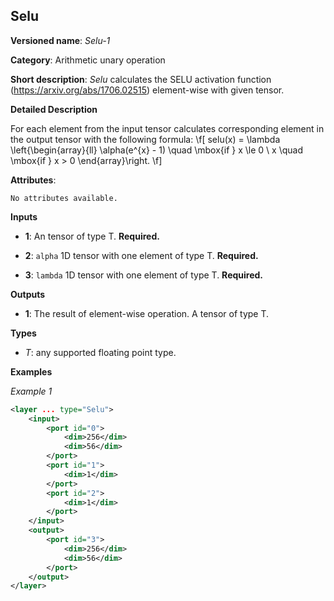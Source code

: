 ## Selu <a name="Selu"></a>

**Versioned name**: *Selu-1*

**Category**: Arithmetic unary operation

**Short description**: *Selu* calculates the SELU activation function (https://arxiv.org/abs/1706.02515) element-wise with given tensor.

**Detailed Description**

For each element from the input tensor calculates corresponding
element in the output tensor with the following formula:
\f[
selu(x) = \lambda \left\{\begin{array}{ll}
    \alpha(e^{x} - 1) \quad \mbox{if } x \le 0 \\
    x \quad \mbox{if } x >  0
\end{array}\right.
\f]

**Attributes**:

    No attributes available.

**Inputs**

* **1**: An tensor of type T. **Required.**

* **2**: `alpha` 1D tensor with one element of type T. **Required.**

* **3**: `lambda` 1D tensor with one element of type T. **Required.**

**Outputs**

* **1**: The result of element-wise operation. A tensor of type T.

**Types**

* *T*: any supported floating point type.

**Examples**

*Example 1*

```xml
<layer ... type="Selu">
    <input>
        <port id="0">
            <dim>256</dim>
            <dim>56</dim>
        </port>
        <port id="1">
            <dim>1</dim>
        </port>
        <port id="2">
            <dim>1</dim>
        </port>
    </input>
    <output>
        <port id="3">
            <dim>256</dim>
            <dim>56</dim>
        </port>
    </output>
</layer>
```